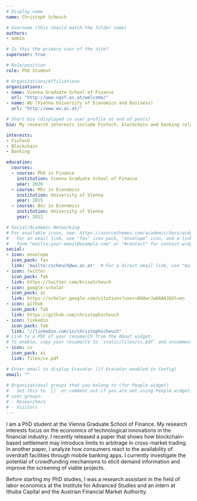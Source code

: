 ```yaml
---
# Display name
name: Christoph Scheuch

# Username (this should match the folder name)
authors:
- admin

# Is this the primary user of the site?
superuser: true

# Role/position
role: PhD Student

# Organizations/Affiliations
organizations:
- name: Vienna Graduate School of Finance
  url: "http://www.vgsf.ac.at/welcome/"
- name: WU (Vienna University of Economics and Business)
  url: "http://www.wu.ac.at/"

# Short bio (displayed in user profile at end of posts)
bio: My research interests include FinTech, blockchain and banking related topics.

interests:
- FinTech
- Blockchain
- Banking

education:
  courses:
  - course: PhD in Finance
    institution: Vienna Graduate School of Finance
    year: 2020
  - course: MSc in Economics
    institution: University of Vienna
    year: 2015
  - course: BSc in Economics
    institution: University of Vienna
    year: 2012

# Social/Academic Networking
# For available icons, see: https://sourcethemes.com/academic/docs/widgets/#icons
#   For an email link, use "fas" icon pack, "envelope" icon, and a link in the
#   form "mailto:your-email@example.com" or "#contact" for contact widget.
social:
- icon: envelope
  icon_pack: fas
  link: 'mailto:cscheuch@wu.ac.at'  # For a direct email link, use "mailto:test@example.org".
- icon: twitter
  icon_pack: fab
  link: https://twitter.com/KriseScheuch
- icon: google-scholar
  icon_pack: ai
  link: https://scholar.google.com/citations?user=0GHwrJwAAAAJ&hl=en
- icon: github
  icon_pack: fab
  link: https://github.com/christophscheuch
- icon: linkedin
  icon_pack: fab
  link: "//linkedin.com/in/christophscheuch"
# Link to a PDF of your resume/CV from the About widget.
# To enable, copy your resume/CV to `static/files/cv.pdf` and uncomment the lines below.  
- icon: cv
  icon_pack: ai
  link: files/cv.pdf

# Enter email to display Gravatar (if Gravatar enabled in Config)
email: ""
  
# Organizational groups that you belong to (for People widget)
#   Set this to `[]` or comment out if you are not using People widget.  
# user_groups:
# - Researchers
# - Visitors
---
```


I am a PhD student at the Vienna Graduate School of Finance. My research interests focus on the economics of technological innovations in the financial industry. I recently released a paper that shows how blockchain-based settlement may introduce limits to arbitrage in cross-market trading. In another paper, I analyze how consumers react to the availability of overdraft facilities through mobile banking apps. I currently investigate the potential of crowdfunding mechanisms to elicit demand information and improve the screening of viable projects. 

Before starting my PhD studies, I was a research assistant in the field of labor economics at the Institute for Advanced Studies and an intern at Ithuba Capital and the Austrian Financial Market Authority.
